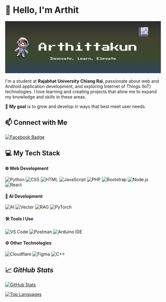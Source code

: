 # 👋 Hello, I'm **Arthit** 

![Banner](/image/profile.png)

I'm a student at **Rajabhat University Chiang Rai**, passionate about web and Android application development, and exploring Internet of Things (IoT) technologies. I love learning and creating projects that allow me to expand my knowledge and skills in these areas.

🎯 **My goal** is to grow and develop in ways that best meet user needs.

## 📫 **Connect with Me**
[![Facebook Badge](https://img.shields.io/badge/-Arthittakun-blue?style=flat&logo=Facebook&logoColor=white&link=https://www.facebook.com/o.oni.p.pound/)](https://www.facebook.com/o.oni.p.pound/)

## 💻 **My Tech Stack**

#### 🌐 **Web Development**
![Python](https://img.shields.io/badge/Python-3776AB?style=for-the-badge&logo=python&logoColor=white)
![CSS](https://img.shields.io/badge/CSS3-1572B6?style=for-the-badge&logo=css3&logoColor=white)
![HTML](https://img.shields.io/badge/HTML5-E34F26?style=for-the-badge&logo=html5&logoColor=white)
![JavaScript](https://img.shields.io/badge/JavaScript-323330?style=for-the-badge&logo=javascript&logoColor=F7DF1E)
![PHP](https://img.shields.io/badge/PHP-777BB4?style=for-the-badge&logo=php&logoColor=white)
![Bootstrap](https://img.shields.io/badge/Bootstrap-563D7C?style=for-the-badge&logo=bootstrap&logoColor=white)
![Node.js](https://img.shields.io/badge/Node.js-339933?style=for-the-badge&logo=nodedotjs&logoColor=white)
![React](https://img.shields.io/badge/React-61DAFB?style=for-the-badge&logo=react&logoColor=black)

#### 🤖 **AI Development**
![AI](https://img.shields.io/badge/AI-Artificial%20Intelligence-blueviolet?style=for-the-badge&logo=openai&logoColor=white)
![Vector](https://img.shields.io/badge/Vector%20DB-FAISS-blue?style=for-the-badge&logo=databricks&logoColor=white)
![RAG](https://img.shields.io/badge/RAG-Retrieval%20Augmented%20Generation-orange?style=for-the-badge&logo=readthedocs&logoColor=white)
![PyTorch](https://img.shields.io/badge/PyTorch-EE4C2C?style=for-the-badge&logo=pytorch&logoColor=white)


#### 🛠️ **Tools I Use**
![VS Code](https://img.shields.io/badge/Visual_Studio_Code-0078D4?style=for-the-badge&logo=visual%20studio%20code&logoColor=white)
![Postman](https://img.shields.io/badge/Postman-FF6C37?style=for-the-badge&logo=Postman&logoColor=white)
![Arduino IDE](https://img.shields.io/badge/Arduino_IDE-00979D?style=for-the-badge&logo=arduino&logoColor=white)

#### ⚙️ **Other Technologies**
![Cloudflare](https://img.shields.io/badge/Cloudflare-F38020?style=for-the-badge&logo=Cloudflare&logoColor=white)
![Figma](https://img.shields.io/badge/Figma-F24E1E?style=for-the-badge&logo=figma&logoColor=white)
![C++](https://img.shields.io/badge/C++-00599C?style=for-the-badge&logo=cplusplus&logoColor=white)

## 📈 *GitHub Stats*

[![GitHub Stats](https://github-readme-stats.vercel.app/api?username=arthittakun&count_private=true&include_all_commits=true&show_icons=true&theme=onedark&custom_title=Arthittakun's%20GitHub%20Stats&hide_border=true)](https://github.com/arthittakun)

[![Top Languages](https://github-readme-stats.vercel.app/api/top-langs/?username=arthittakun&layout=compact&langs_count=10&hide_border=true&theme=onedark&custom_title=Top%20Languages)](https://github.com/arthittakun)



